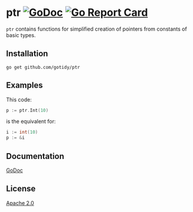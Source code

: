 # ptr [![GoDoc](https://godoc.org/github.com/gotidy/ptr?status.svg)](https://godoc.org/github.com/gotidy/ptr) [![Go Report Card](https://goreportcard.com/badge/github.com/gotidy/ptr)](https://goreportcard.com/report/github.com/gotidy/ptr)

`ptr` contains functions for simplified creation of pointers from constants of basic types.

## Installation

`go get github.com/gotidy/ptr`

## Examples

This code:

```go
p := ptr.Int(10)
```

is the equivalent for:

```go
i := int(10)
p := &i  
```

## Documentation

[GoDoc](http://godoc.org/github.com/gotidy/ptr)

## License

[Apache 2.0](https://github.com/gotidy/ptr/blob/master/LICENSE)
